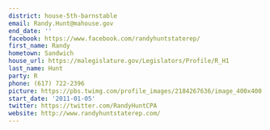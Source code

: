```yaml
---
district: house-5th-barnstable
email: Randy.Hunt@mahouse.gov
end_date: ''
facebook: https://www.facebook.com/randyhuntstaterep/
first_name: Randy
hometown: Sandwich
house_url: https://malegislature.gov/Legislators/Profile/R_H1
last_name: Hunt
party: R
phone: (617) 722-2396
picture: https://pbs.twimg.com/profile_images/2184267636/image_400x400.jpg
start_date: '2011-01-05'
twitter: https://twitter.com/RandyHuntCPA
website: http://www.randyhuntstaterep.com/
---
```

